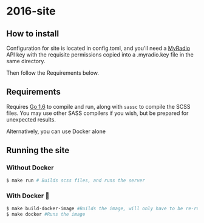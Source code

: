 # 2016-site #

## How to install ##
Configuration for site is located in config.toml, and you'll need a
[MyRadio](https://github.com/UniversityRadioYork/MyRadio) API key with the
requisite permissions copied into a .myradio.key file in the same directory.

Then follow the Requirements below.

## Requirements ##
Requires [Go 1.6](https://golang.org/) to compile and run, along with `sassc` to
compile the SCSS files. You may use other SASS compilers if you wish, but be
prepared for unexpected results.

Alternatively, you can use Docker alone

## Running the site ##

### Without Docker ###
```bash
$ make run # Builds scss files, and runs the server
```

### With Docker :whale: ###
```bash
$ make build-docker-image #Builds the image, will only have to be re-run if you change the Dockerfile
$ make docker #Runs the image
```
